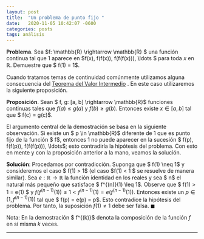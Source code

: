 ```yaml
---
layout: post
title:  "Un problema de punto fijo "
date:   2020-11-05 10:42:07 -0600
categories: posts
tags: análisis
---
```


**Problema**. Sea $f: \mathbb{R} \rightarrow \mathbb{R} $ una función continua tal que $1$ aparece en  $f(x), f(f(x)), f(f(f(x))), \ldots $ para toda $x$ en $\mathbb{R}$. Demuestre que $ f(1) = 1$.

Cuando tratamos temas de continuidad comúnmente utilizamos alguna consecuencia del [Teorema del Valor Intermedio](https://es.wikipedia.org/wiki/Teorema_del_valor_intermedio) . En este caso utilizaremos la siguiente proposición.

**Proposición**. Sean $ f, g: [a, b] \rightarrow \mathbb{R}$ funciones continuas tales que $f(a) \leq g(a)$ y  $f(b) \geq g(b)$. Entonces existe $x \in [a, b]$ tal que $ f(c) = g(c)$.

El argumento central de la demostración se basa en la siguiente observación. Si existe un $ p \in \mathbb{R}$ diferente de $1$ que es punto fijo de la función $ f$, entonces $1$ no puede aparecer en la sucesión $ f(p), f(f(p)), f(f(f(p))), \ldots$; esto contradiría la hipótesis del problema. Con esto en mente y con la proposición anterior a la mano, veamos la solución.

**Solución**: Procedamos por contradicción. Suponga que $ f(1) \neq 1$ y consideremos el caso $ f(1) > 1$ (el caso $f(1) < 1 $ se resuelve de manera similar). Sea $e: \mathbb{R} \rightarrow \mathbb{R}$ la función identidad en los reales y sea $ n$ el natural más pequeño que satisface $ f^{(n)}(1) \leq 1$. Observe que $ f(1) > 1 = e(1) $ y $f(f^{(n-1)}(1)) \leq 1 < f^{(n-1)}(1) =  e(f^{(n-1)}(1))$. Entonces existe un $p \in (1, f^{(n-1)}(1))$ tal que $ f(p) = e(p) = p$. Esto contradice la hipótesis del problema. Por tanto, la suposición $f(1) \neq 1$ debe ser falsa. $\blacksquare$

Nota: En la demostración $ f^{(k)}$ denota la composición de la función $f$ en sí misma $k$ veces.

---